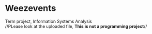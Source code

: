 # Weezevents
Term project, Information Systems Analysis  
//PLease look at the uploaded file, **This is not a programming project**//
